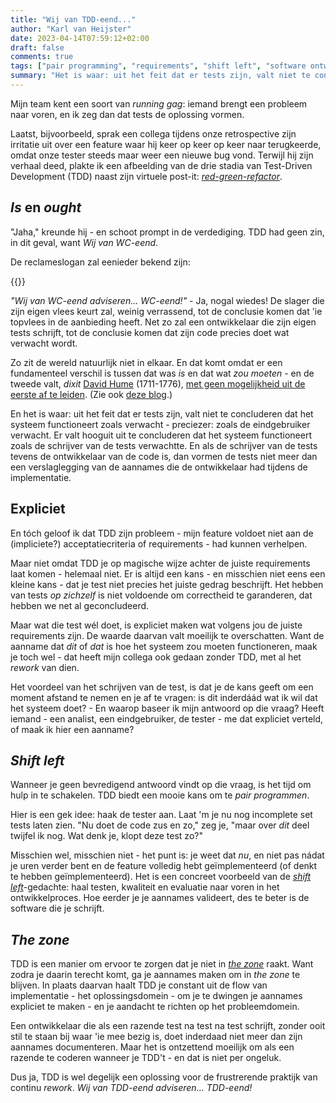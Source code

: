 ```yaml
---
title: "Wij van TDD-eend..."
author: "Karl van Heijster"
date: 2023-04-14T07:59:12+02:00
draft: false
comments: true
tags: ["pair programming", "requirements", "shift left", "software ontwikkelen", "testen", "test-driven development", "the zone"]
summary: "Het is waar: uit het feit dat er tests zijn, valt niet te concluderen dat het systeem functioneert zoals verwacht - preciezer: zoals de eindgebruiker verwacht. Er valt hooguit uit te concluderen dat het systeem functioneert zoals de schrijver van de tests verwachtte. En als de schrijver van de tests tevens de ontwikkelaar van de code is, dan vormen de tests niet meer dan een verslaglegging van de aannames die de ontwikkelaar had tijdens de implementatie. En tóch geloof ik dat TDD het probleem van mijn collega - mijn feature voldoet niet aan de (impliciete?) requirements - had kunnen verhelpen."
---
```


Mijn team kent een soort van *running gag*: iemand brengt een probleem naar voren, en ik zeg dan dat tests de oplossing vormen.


Laatst, bijvoorbeeld, sprak een collega tijdens onze retrospective zijn irritatie uit over een feature waar hij keer op keer op keer naar terugkeerde, omdat onze tester steeds maar weer een nieuwe bug vond. Terwijl hij zijn verhaal deed, plakte ik een afbeelding van de drie stadia van Test-Driven Development (TDD) naast zijn virtuele post-it: [*red-green-refactor*](/blog/22/03/agile-en-test-driven-development/).


## *Is* en *ought*


"Jaha," kreunde hij - en schoot prompt in de verdediging. TDD had geen zin, in dit geval, want *Wij van WC-eend*.


De reclameslogan zal eenieder bekend zijn:


{{<youtube id="YsvHeLUOoxs" title="Wij van WC-EEND adviseren... WC-EEND" >}}
<br/>


*"Wij van WC-eend adviseren... WC-eend!"* - Ja, nogal wiedes! De slager die zijn eigen vlees keurt zal, weinig verrassend, tot de conclusie komen dat 'ie topvlees in de aanbieding heeft. Net zo zal een ontwikkelaar die zijn eigen tests schrijft, tot de conclusie komen dat zijn code precies doet wat verwacht wordt.


Zo zit de wereld natuurlijk niet in elkaar. En dat komt omdat er een fundamenteel verschil is tussen dat was *is* en dat wat *zou moeten* - en de tweede valt, *dixit* [David Hume](https://plato.stanford.edu/entries/hume/) (1711-1776), [met geen mogelijkheid uit de eerste af te leiden](https://plato.stanford.edu/entries/hume-moral/#io). (Zie ook [deze blog](/blog/21/12/goede-code-documenteert-zichzelf-niet/).)


En het is waar: uit het feit dat er tests zijn, valt niet te concluderen dat het systeem functioneert zoals verwacht - preciezer: zoals de eindgebruiker verwacht. Er valt hooguit uit te concluderen dat het systeem functioneert zoals de schrijver van de tests verwachtte. En als de schrijver van de tests tevens de ontwikkelaar van de code is, dan vormen de tests niet meer dan een verslaglegging van de aannames die de ontwikkelaar had tijdens de implementatie.


## Expliciet


En tóch geloof ik dat TDD zijn probleem - mijn feature voldoet niet aan de (impliciete?) acceptatiecriteria of requirements - had kunnen verhelpen. 


Maar niet omdat TDD je op magische wijze achter de juiste requirements laat komen - helemaal niet. Er is altijd een kans - en misschien niet eens een kleine kans - dat je test niet precies het juiste gedrag beschrijft. Het hebben van tests *op zichzelf* is niet voldoende om correctheid te garanderen, dat hebben we net al geconcludeerd.


Maar wat die test wél doet, is expliciet maken wat volgens jou de juiste requirements zijn. De waarde daarvan valt moeilijk te overschatten. Want de aanname dat *dit* of *dat* is hoe het systeem zou moeten functioneren, maak je toch wel - dat heeft mijn collega ook gedaan zonder TDD, met al het *rework* van dien. 


Het voordeel van het schrijven van de test, is dat je de kans geeft om een moment afstand te nemen en je af te vragen: is dit inderdáád wat ik wil dat het systeem doet? - En waarop baseer ik mijn antwoord op die vraag? Heeft iemand - een analist, een eindgebruiker, de tester - me dat expliciet verteld, of maak ik hier een aanname?


## *Shift left*


Wanneer je geen bevredigend antwoord vindt op die vraag, is het tijd om hulp in te schakelen. TDD biedt een mooie kans om te *pair programmen*.


Hier is een gek idee: haak de tester aan. Laat 'm je nu nog incomplete set tests laten zien. "Nu doet de code zus en zo," zeg je, "maar over *dit* deel twijfel ik nog. Wat denk je, klopt deze test zo?"


Misschien wel, misschien niet - het punt is: je weet dat *nu*, en niet pas nádat je uren verder bent en de feature volledig hebt geïmplementeerd (of denkt te hebben geïmplementeerd). Het is een concreet voorbeeld van de [*shift left*](https://devopedia.org/shift-left)-gedachte: haal testen, kwaliteit en evaluatie naar voren in het ontwikkelproces. Hoe eerder je je aannames valideert, des te beter is de software die je schrijft.


## *The zone*


TDD is een manier om ervoor te zorgen dat je niet in [*the zone*](/blog/21/07/stoor-me-niet-ik-zit-in-the-zone/) raakt. Want zodra je daarin terecht komt, ga je aannames maken om in *the zone* te blijven. In plaats daarvan haalt TDD je constant uit de flow van implementatie - het oplossingsdomein - om je te dwingen je aannames expliciet te maken - en je aandacht te richten op het probleemdomein.


Een ontwikkelaar die als een razende test na test na test schrijft, zonder ooit stil te staan bij waar 'ie mee bezig is, doet inderdaad niet meer dan zijn aannames documenteren. Maar het is ontzettend moeilijk om als een razende te coderen wanneer je TDD't - en dat is niet per ongeluk.


Dus ja, TDD is wel degelijk een oplossing voor de frustrerende praktijk van continu *rework*. *Wij van TDD-eend adviseren... TDD-eend!*
